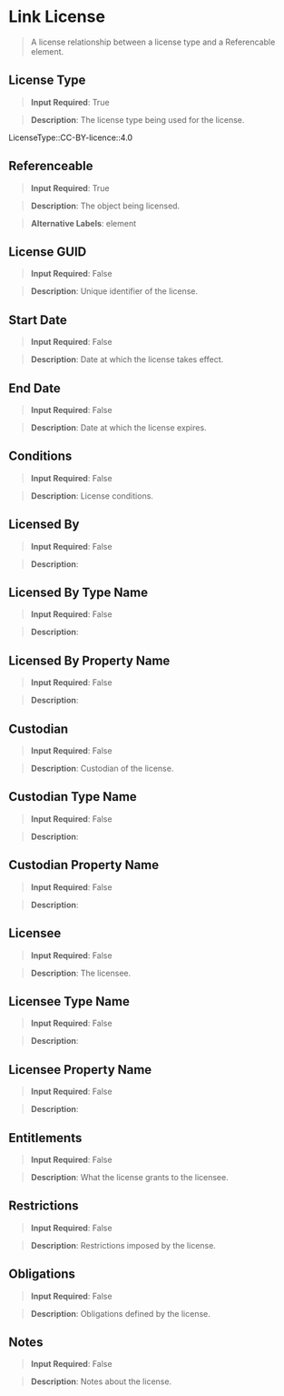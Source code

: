 # Link License
>	A license relationship between a license type and a Referencable element.

## License Type
>	**Input Required**: True

>	**Description**: The license type being used for the license.

LicenseType::CC-BY-licence::4.0
## Referenceable
>	**Input Required**: True

>	**Description**: The object being licensed.

>	**Alternative Labels**: element


## License GUID
>	**Input Required**: False

>	**Description**: Unique identifier of the license.


## Start Date
>	**Input Required**: False

>	**Description**: Date at which the license takes effect.


## End Date
>	**Input Required**: False

>	**Description**: Date at which the license expires.


## Conditions
>	**Input Required**: False

>	**Description**: License conditions.


## Licensed By
>	**Input Required**: False

>	**Description**: 


## Licensed By Type Name
>	**Input Required**: False

>	**Description**: 


## Licensed By Property Name
>	**Input Required**: False

>	**Description**: 


## Custodian
>	**Input Required**: False

>	**Description**: Custodian of the license.


## Custodian Type Name
>	**Input Required**: False

>	**Description**: 


## Custodian Property Name
>	**Input Required**: False

>	**Description**: 


## Licensee
>	**Input Required**: False

>	**Description**: The licensee.


## Licensee Type Name
>	**Input Required**: False

>	**Description**: 


## Licensee Property Name
>	**Input Required**: False

>	**Description**: 


## Entitlements
>	**Input Required**: False

>	**Description**: What the license grants to the licensee.


## Restrictions
>	**Input Required**: False

>	**Description**: Restrictions imposed by the license.


## Obligations
>	**Input Required**: False

>	**Description**: Obligations defined by the license.


## Notes
>	**Input Required**: False

>	**Description**: Notes about the license.

